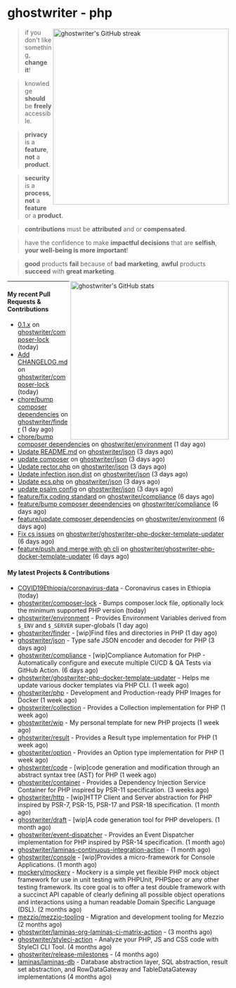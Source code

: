 # ghostwriter - php

<img alt="ghostwriter's GitHub streak" width="400px" align="right" src="https://github-readme-streak-stats.herokuapp.com/?cache_seconds=1800&user=ghostwriter">

> if you don't like something, **change it**!

> knowledge **should** be **freely** accessible.

> **privacy** is a **feature**, **not** a **product**.

> **security** is a **process**, **not** a **feature** or a **product**.

> **contributions** must be **attributed** and or **compensated**.

> have the confidence to make **impactful decisions** that are **selfish**, **your well-being is more important**!

> **good** products **fail** because of **bad marketing**, **awful** products **succeed** with **great marketing**.

<img alt="ghostwriter's GitHub stats" width="360px" align="right" src="https://github-readme-stats.vercel.app/api?cache_seconds=1800&username=ghostwriter&show_icons=true&count_private=true&hide_title=true&hide_rank=true&icon_color=333">

---

#### My recent Pull Requests & Contributions

- [0.1.x](https://github.com/ghostwriter/composer-lock/pull/13) on [ghostwriter/composer-lock](https://github.com/ghostwriter/composer-lock) (today)
- [Add CHANGELOG.md](https://github.com/ghostwriter/composer-lock/pull/12) on [ghostwriter/composer-lock](https://github.com/ghostwriter/composer-lock) (today)
- [chore/bump composer dependencies](https://github.com/ghostwriter/finder/pull/1) on [ghostwriter/finder](https://github.com/ghostwriter/finder) (1 day ago)
- [chore/bump composer dependencies](https://github.com/ghostwriter/environment/pull/7) on [ghostwriter/environment](https://github.com/ghostwriter/environment) (1 day ago)
- [Update README.md](https://github.com/ghostwriter/json/pull/7) on [ghostwriter/json](https://github.com/ghostwriter/json) (3 days ago)
- [update composer](https://github.com/ghostwriter/json/pull/6) on [ghostwriter/json](https://github.com/ghostwriter/json) (3 days ago)
- [Update rector.php](https://github.com/ghostwriter/json/pull/5) on [ghostwriter/json](https://github.com/ghostwriter/json) (3 days ago)
- [Update infection.json.dist](https://github.com/ghostwriter/json/pull/4) on [ghostwriter/json](https://github.com/ghostwriter/json) (3 days ago)
- [Update ecs.php](https://github.com/ghostwriter/json/pull/3) on [ghostwriter/json](https://github.com/ghostwriter/json) (3 days ago)
- [update psalm config](https://github.com/ghostwriter/json/pull/2) on [ghostwriter/json](https://github.com/ghostwriter/json) (3 days ago)
- [feature/fix coding standard](https://github.com/ghostwriter/compliance/pull/15) on [ghostwriter/compliance](https://github.com/ghostwriter/compliance) (6 days ago)
- [feature/bump composer dependencies](https://github.com/ghostwriter/compliance/pull/14) on [ghostwriter/compliance](https://github.com/ghostwriter/compliance) (6 days ago)
- [feature/update composer dependencies](https://github.com/ghostwriter/environment/pull/6) on [ghostwriter/environment](https://github.com/ghostwriter/environment) (6 days ago)
- [Fix cs issues](https://github.com/ghostwriter/ghostwriter-php-docker-template-updater/pull/4) on [ghostwriter/ghostwriter-php-docker-template-updater](https://github.com/ghostwriter/ghostwriter-php-docker-template-updater) (6 days ago)
- [feature/push and merge with gh cli](https://github.com/ghostwriter/ghostwriter-php-docker-template-updater/pull/3) on [ghostwriter/ghostwriter-php-docker-template-updater](https://github.com/ghostwriter/ghostwriter-php-docker-template-updater) (6 days ago)

#### My latest Projects & Contributions

- [COVID19Ethiopia/coronavirus-data](https://github.com/COVID19Ethiopia/coronavirus-data) - Coronavirus cases in Ethiopia (today)
- [ghostwriter/composer-lock](https://github.com/ghostwriter/composer-lock) - Bumps composer.lock file, optionally lock the minimum supported PHP version (today)
- [ghostwriter/environment](https://github.com/ghostwriter/environment) - Provides Environment Variables derived from `$_ENV` and `$_SERVER` super-globals (1 day ago)
- [ghostwriter/finder](https://github.com/ghostwriter/finder) - [wip]Find files and directories in PHP (1 day ago)
- [ghostwriter/json](https://github.com/ghostwriter/json) - Type safe JSON encoder and decoder for PHP (3 days ago)
- [ghostwriter/compliance](https://github.com/ghostwriter/compliance) - [wip]Compliance Automation for PHP - Automatically configure and execute multiple CI/CD &amp; QA Tests via GitHub Action. (6 days ago)
- [ghostwriter/ghostwriter-php-docker-template-updater](https://github.com/ghostwriter/ghostwriter-php-docker-template-updater) - Helps me update various docker templates via PHP CLI. (1 week ago)
- [ghostwriter/php](https://github.com/ghostwriter/php) - Development and Production-ready PHP Images for Docker (1 week ago)
- [ghostwriter/collection](https://github.com/ghostwriter/collection) - Provides a Collection implementation for PHP (1 week ago)
- [ghostwriter/wip](https://github.com/ghostwriter/wip) - My personal template for new PHP projects (1 week ago)
- [ghostwriter/result](https://github.com/ghostwriter/result) - Provides a Result type implementation for PHP (1 week ago)
- [ghostwriter/option](https://github.com/ghostwriter/option) - Provides an Option type implementation for PHP (1 week ago)
- [ghostwriter/code](https://github.com/ghostwriter/code) - [wip]code generation and modification through an abstract syntax tree (AST) for PHP (1 week ago)
- [ghostwriter/container](https://github.com/ghostwriter/container) - Provides a Dependency Injection Service Container for PHP inspired by PSR-11 specification. (3 weeks ago)
- [ghostwriter/http](https://github.com/ghostwriter/http) - [wip]HTTP Client and Server abstraction for PHP inspired by PSR-7, PSR-15, PSR-17 and PSR-18 specification. (1 month ago)
- [ghostwriter/draft](https://github.com/ghostwriter/draft) - [wip]A code generation tool for PHP developers. (1 month ago)
- [ghostwriter/event-dispatcher](https://github.com/ghostwriter/event-dispatcher) - Provides an Event Dispatcher implementation for PHP inspired by PSR-14 specification. (1 month ago)
- [ghostwriter/laminas-continuous-integration-action](https://github.com/ghostwriter/laminas-continuous-integration-action) -  (1 month ago)
- [ghostwriter/console](https://github.com/ghostwriter/console) - [wip]Provides a micro-framework for Console Applications. (1 month ago)
- [mockery/mockery](https://github.com/mockery/mockery) - Mockery is a simple yet flexible PHP mock object framework for use in unit testing with PHPUnit, PHPSpec or any other testing framework. Its core goal is to offer a test double framework with a succinct API capable of clearly defining all possible object operations and interactions using a human readable Domain Specific Language (DSL). (2 months ago)
- [mezzio/mezzio-tooling](https://github.com/mezzio/mezzio-tooling) - Migration and development tooling for Mezzio (2 months ago)
- [ghostwriter/laminas-org-laminas-ci-matrix-action](https://github.com/ghostwriter/laminas-org-laminas-ci-matrix-action) -  (3 months ago)
- [ghostwriter/styleci-action](https://github.com/ghostwriter/styleci-action) - Analyze your PHP, JS and CSS code with StyleCI CLI Tool. (4 months ago)
- [ghostwriter/release-milestones](https://github.com/ghostwriter/release-milestones) -  (4 months ago)
- [laminas/laminas-db](https://github.com/laminas/laminas-db) - Database abstraction layer, SQL abstraction, result set abstraction, and RowDataGateway and TableDataGateway implementations (4 months ago)
